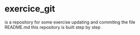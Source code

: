 # exercice_git
is a repository for some exercise
updating and commiting the file README.md
this repository is built step by step

